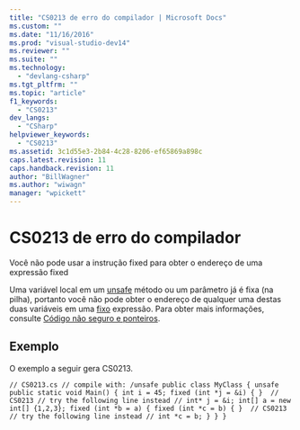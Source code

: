 ```yaml
---
title: "CS0213 de erro do compilador | Microsoft Docs"
ms.custom: ""
ms.date: "11/16/2016"
ms.prod: "visual-studio-dev14"
ms.reviewer: ""
ms.suite: ""
ms.technology: 
  - "devlang-csharp"
ms.tgt_pltfrm: ""
ms.topic: "article"
f1_keywords: 
  - "CS0213"
dev_langs: 
  - "CSharp"
helpviewer_keywords: 
  - "CS0213"
ms.assetid: 3c1d55e3-2b84-4c28-8206-ef65869a898c
caps.latest.revision: 11
caps.handback.revision: 11
author: "BillWagner"
ms.author: "wiwagn"
manager: "wpickett"
---
```

# CS0213 de erro do compilador
Você não pode usar a instrução fixed para obter o endereço de uma expressão fixed  
  
 Uma variável local em um [unsafe](../../csharp/language-reference/keywords/unsafe.md) método ou um parâmetro já é fixa \(na pilha\), portanto você não pode obter o endereço de qualquer uma destas duas variáveis em uma [fixo](../../csharp/language-reference/keywords/fixed-statement.md) expressão. Para obter mais informações, consulte [Código não seguro e ponteiros](../../csharp/programming-guide/unsafe-code-pointers/index.md).  
  
## Exemplo  
 O exemplo a seguir gera CS0213.  
  
```  
// CS0213.cs // compile with: /unsafe public class MyClass { unsafe public static void Main() { int i = 45; fixed (int *j = &i) { }  // CS0213 // try the following line instead // int* j = &i; int[] a = new int[] {1,2,3}; fixed (int *b = a) { fixed (int *c = b) { }  // CS0213 // try the following line instead // int *c = b; } } }  
```